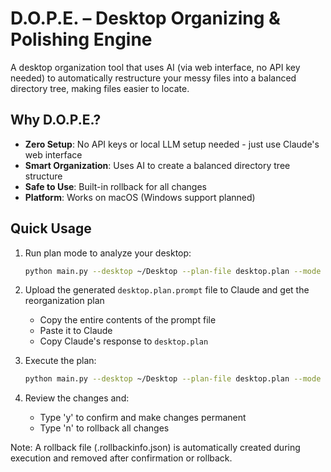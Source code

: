 # D.O.P.E. – Desktop Organizing & Polishing Engine

A desktop organization tool that uses AI (via web interface, no API key needed) to automatically restructure your messy files into a balanced directory tree, making files easier to locate.

## Why D.O.P.E.?

- **Zero Setup**: No API keys or local LLM setup needed - just use Claude's web interface
- **Smart Organization**: Uses AI to create a balanced directory tree structure
- **Safe to Use**: Built-in rollback for all changes
- **Platform**: Works on macOS (Windows support planned)

## Quick Usage

1. Run plan mode to analyze your desktop:
   ```bash
   python main.py --desktop ~/Desktop --plan-file desktop.plan --mode plan
   ```

2. Upload the generated `desktop.plan.prompt` file to Claude and get the reorganization plan
   - Copy the entire contents of the prompt file
   - Paste it to Claude
   - Copy Claude's response to `desktop.plan`

3. Execute the plan:
   ```bash
   python main.py --desktop ~/Desktop --plan-file desktop.plan --mode execute
   ```

4. Review the changes and:
   - Type 'y' to confirm and make changes permanent
   - Type 'n' to rollback all changes

Note: A rollback file (.rollbackinfo.json) is automatically created during execution and removed after confirmation or rollback.